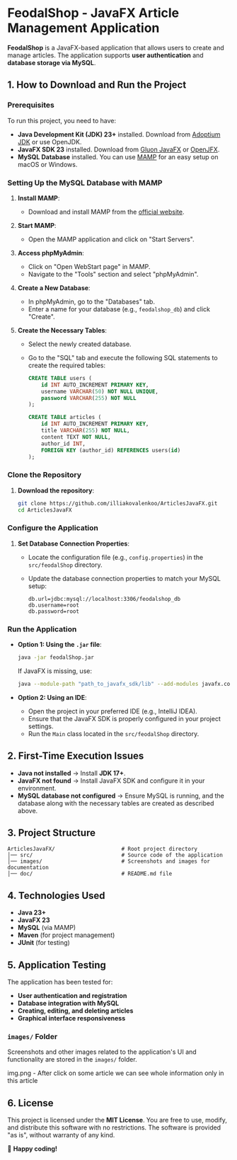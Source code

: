 # FeodalShop - JavaFX Article Management Application

**FeodalShop** is a JavaFX-based application that allows users to create and manage articles. The application supports **user authentication** and **database storage via MySQL**.

## 1. How to Download and Run the Project

### **Prerequisites**

To run this project, you need to have:

- **Java Development Kit (JDK) 23+** installed. Download from [Adoptium JDK](https://adoptium.net/) or use OpenJDK.
- **JavaFX SDK 23** installed. Download from [Gluon JavaFX](https://gluonhq.com/products/javafx/) or [OpenJFX](https://openjfx.io/).
- **MySQL Database** installed. You can use [MAMP](https://www.mamp.info/en/) for an easy setup on macOS or Windows.

### **Setting Up the MySQL Database with MAMP**

1. **Install MAMP**:

   - Download and install MAMP from the [official website](https://www.mamp.info/en/).

2. **Start MAMP**:

   - Open the MAMP application and click on "Start Servers".

3. **Access phpMyAdmin**:

   - Click on "Open WebStart page" in MAMP.
   - Navigate to the "Tools" section and select "phpMyAdmin".

4. **Create a New Database**:

   - In phpMyAdmin, go to the "Databases" tab.
   - Enter a name for your database (e.g., `feodalshop_db`) and click "Create".

5. **Create the Necessary Tables**:

   - Select the newly created database.
   - Go to the "SQL" tab and execute the following SQL statements to create the required tables:

     ```sql
     CREATE TABLE users (
         id INT AUTO_INCREMENT PRIMARY KEY,
         username VARCHAR(50) NOT NULL UNIQUE,
         password VARCHAR(255) NOT NULL
     );

     CREATE TABLE articles (
         id INT AUTO_INCREMENT PRIMARY KEY,
         title VARCHAR(255) NOT NULL,
         content TEXT NOT NULL,
         author_id INT,
         FOREIGN KEY (author_id) REFERENCES users(id)
     );
     ```

### **Clone the Repository**

1. **Download the repository**:

   ```sh
   git clone https://github.com/illiakovalenkoo/ArticlesJavaFX.git
   cd ArticlesJavaFX
   ```

### **Configure the Application**

1. **Set Database Connection Properties**:

   - Locate the configuration file (e.g., `config.properties`) in the `src/feodalShop` directory.
   - Update the database connection properties to match your MySQL setup:

     ```
     db.url=jdbc:mysql://localhost:3306/feodalshop_db
     db.username=root
     db.password=root
     ```

### **Run the Application**

- **Option 1: Using the `.jar` file**:

  ```sh
  java -jar feodalShop.jar
  ```

  If JavaFX is missing, use:

  ```sh
  java --module-path "path_to_javafx_sdk/lib" --add-modules javafx.controls,javafx.fxml -jar "path_to_project/feodalShop.jar"
  ```

- **Option 2: Using an IDE**:

  - Open the project in your preferred IDE (e.g., IntelliJ IDEA).
  - Ensure that the JavaFX SDK is properly configured in your project settings.
  - Run the `Main` class located in the `src/feodalShop` directory.

## 2. First-Time Execution Issues

- **Java not installed** → Install **JDK 17+**.
- **JavaFX not found** → Install JavaFX SDK and configure it in your environment.
- **MySQL database not configured** → Ensure MySQL is running, and the database along with the necessary tables are created as described above.

## 3. Project Structure

```
ArticlesJavaFX/                     # Root project directory
│── src/                            # Source code of the application
│── images/                         # Screenshots and images for documentation
│── doc/                            # README.md file
```

## 4. Technologies Used

- **Java 23+**
- **JavaFX 23**
- **MySQL** (via MAMP)
- **Maven** (for project management)
- **JUnit** (for testing)

## 5. Application Testing

The application has been tested for:

- **User authentication and registration**
- **Database integration with MySQL**
- **Creating, editing, and deleting articles**
- **Graphical interface responsiveness**

### `images/` Folder

Screenshots and other images related to the application's UI and functionality are stored in the `images/` folder.

img.png - After click on some article we can see whole information only in this article

## 6. License

This project is licensed under the **MIT License**. You are free to use, modify, and distribute this software with no restrictions. The software is provided "as is", without warranty of any kind.

🚀 **Happy coding!**
